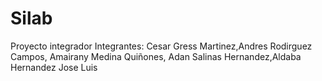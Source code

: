 # Silab
Proyecto integrador
Integrantes: Cesar Gress Martinez,Andres Rodirguez Campos, Amairany Medina Quiñones, Adan Salinas Hernandez,Aldaba Hernandez Jose Luis
